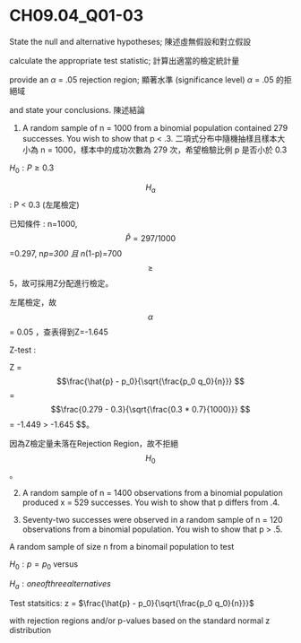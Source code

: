 # CH09.04_Q01-03 #

State the null and alternative hypotheses; 陳述虛無假設和對立假設

calculate the appropriate test statistic; 計算出適當的檢定統計量

provide an $\alpha$ = .05 rejection region; 顯著水準 (significance level) $\alpha$ = .05 的拒絕域

and state your conclusions. 陳述結論

1. A random sample of n = 1000 from a binomial population contained 279 successes.
You wish to show that p < .3. 二項式分布中隨機抽樣且樣本大小為 n = 1000，樣本中的成功次數為 279 次，希望檢驗比例 p 是否小於 0.3 

$H_0 : P \ge 0.3$ 

$$H_a$$ : P < 0.3 (左尾檢定) 

已知條件 : n=1000, $$\hat{P} =297/1000 $$=0.297, n*p=300 且 n*(1-p)=700 $$\ge $$ 5，故可採用Z分配進行檢定。  

左尾檢定，故 $$\alpha $$ = 0.05 ，查表得到Z=-1.645 

Z-test :  

Z = $$\frac{\hat{p} - p_0}{\sqrt{\frac{p_0 q_0}{n}}} $$ = $$\frac{0.279 - 0.3}{\sqrt{\frac{0.3 * 0.7}{1000}}} $$ = -1.449 > -1.645 $$。     

因為Z檢定量未落在Rejection Region，故不拒絕 $$H_{0} $$ 。   











2. A random sample of n = 1400 observations from a binomial population produced x = 529 successes.
You wish to show that p differs from .4.

3. Seventy-two successes were observed in a random sample of n = 120 observations from a binomial population.
You wish to show that p > .5.





A random sample of size n from a binomail population to test

$H_0: p = p_0$ versus

$H_a: one of three alternatives$

Test statsitics: z = $\frac{\hat{p} - p_0}{\sqrt{\frac{p_0 q_0}{n}}}$

with rejection regions and/or p-values based on the standard normal z distribution


